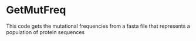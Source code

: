 # GetMutFreq
This code gets the mutational frequencies from a fasta file that represents a population of protein sequences
